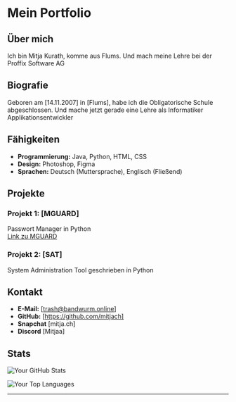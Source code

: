 # Mein Portfolio

## Über mich

Ich bin Mitja Kurath, komme aus Flums. Und mach meine Lehre bei der Proffix Software AG


## Biografie

Geboren am [14.11.2007] in [Flums], habe ich die Obligatorische Schule  abgeschlossen. Und mache jetzt gerade eine Lehre als Informatiker Applikationsentwickler

## Fähigkeiten

- **Programmierung:** Java, Python, HTML, CSS
- **Design:** Photoshop, Figma
- **Sprachen:** Deutsch (Muttersprache), Englisch (Fließend)

## Projekte

### Projekt 1: [MGUARD]

Passwort Manager in Python <br>
[Link zu MGUARD](https://github.com/MitjaCH/MGUARD "MGUARD Github Repo")
### Projekt 2: [SAT]

System Administration Tool geschrieben in Python

## Kontakt

- **E-Mail:** [trash@bandwurm.online]
- **GitHub:** [https://github.com/mitjach]
- **Snapchat** [mitja.ch]
- **Discord** [Mitjaa]

## Stats

![Your GitHub Stats](https://github-readme-stats.vercel.app/api?username=mitjach&show_icons=true&hide=contribs,prs&theme=radical)

![Your Top Languages](https://github-readme-stats.vercel.app/api/top-langs/?username=mitjach&layout=compact&theme=radical)

---